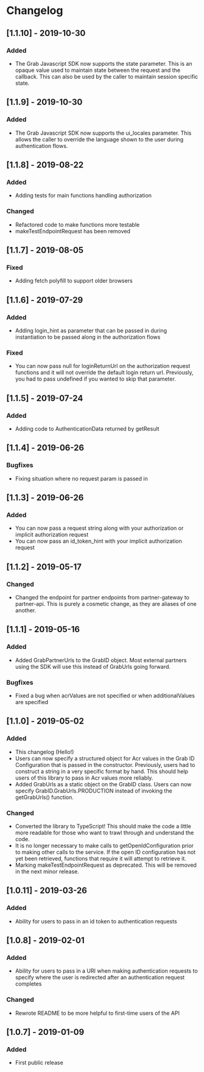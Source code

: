 # Changelog

## [1.1.10] - 2019-10-30
### Added
- The Grab Javascript SDK now supports the state parameter. This is an opaque value used to maintain state between the request and the callback. This can also be used by the caller to maintain session specific state.

## [1.1.9] - 2019-10-30
### Added
- The Grab Javascript SDK now supports the ui_locales parameter. This allows the caller to override the language shown to the user during authentication flows.

## [1.1.8] - 2019-08-22
### Added
- Adding tests for main functions handling authorization

### Changed
- Refactored code to make functions more testable
- makeTestEndpointRequest has been removed

## [1.1.7] - 2019-08-05
### Fixed
- Adding fetch polyfill to support older browsers

## [1.1.6] - 2019-07-29
### Added
- Adding login_hint as parameter that can be passed in during instantiation to be passed along in the authorization flows

### Fixed
- You can now pass null for loginReturnUrl on the authorization request functions and it will not override the default login return url. Previously, you had to pass undefined if you wanted to skip that parameter.

## [1.1.5] - 2019-07-24
### Added
- Adding code to AuthenticationData returned by getResult

## [1.1.4] - 2019-06-26
### Bugfixes
- Fixing situation where no request param is passed in

## [1.1.3] - 2019-06-26
### Added
- You can now pass a request string along with your authorization or implicit authorization request
- You can now pass an id_token_hint with your implicit authorization request

## [1.1.2] - 2019-05-17
### Changed
- Changed the endpoint for partner endpoints from partner-gateway to partner-api. This is purely a cosmetic change, as they are aliases of one another.

## [1.1.1] - 2019-05-16
### Added
- Added GrabPartnerUrls to the GrabID object. Most external partners using the SDK will use this instead of GrabUrls going forward.

### Bugfixes
- Fixed a bug when acrValues are not specified or when additionalValues are specified

## [1.1.0] - 2019-05-02
### Added
- This changelog (Hello!)
- Users can now specify a structured object for Acr values in the Grab ID Configuration that is passed in the constructor. Previously, users had to construct a string in a very specific format by hand. This should help users of this library to pass in Acr values more reliably.
- Added GrabUrls as a static object on the GrabID class. Users can now specify GrabID.GrabUrls.PRODUCTION instead of invoking the getGrabUrls() function.

### Changed
- Converted the library to TypeScript! This should make the code a little more readable for those who want to trawl through and understand the code.
- It is no longer necessary to make calls to getOpenIdConfiguration prior to making other calls to the service. If the open ID configuration has not yet been retrieved, functions that require it will attempt to retrieve it.
- Marking makeTestEndpointRequest as deprecated. This will be removed in the next minor release.

## [1.0.11] - 2019-03-26
### Added
- Ability for users to pass in an id token to authentication requests

## [1.0.8] - 2019-02-01
### Added
- Ability for users to pass in a URI when making authentication requests to specify where the user is redirected after an authentication request completes

### Changed
- Rewrote README to be more helpful to first-time users of the API

## [1.0.7] - 2019-01-09
### Added
- First public release